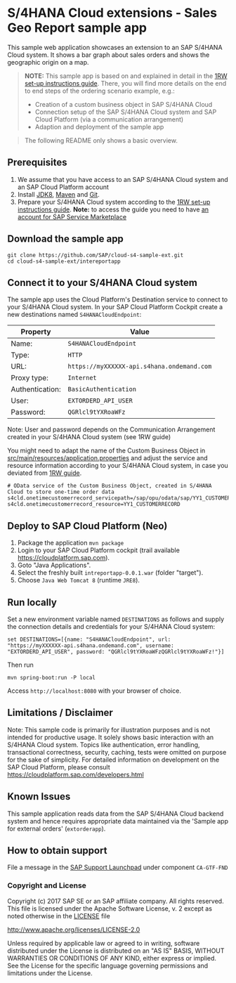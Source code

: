 # S/4HANA Cloud extensions - Sales Geo Report sample app
This sample web application showcases an extension to an SAP S/4HANA Cloud system. It shows a bar graph about sales orders and shows the geographic origin on a map.

> **NOTE:** This sample app is based on and explained in detail in the [1RW set-up instructions guide](https://rapid.sap.com/bp/#/browse/scopeitems/1RW). There, you will find more details on the end to end steps of the ordering scenario example, e.g.:
> * Creation of a custom business object in SAP S/4HANA Cloud
> * Connection setup of the SAP S/4HANA Cloud system and SAP Cloud Platform (via a communication arrangement)
> * Adaption and deployment of the sample app

> The following README only shows a basic overview.


Prerequisites
-------------
1. We assume that you have access to an SAP S/4HANA Cloud system and an SAP Cloud Platform account
2. Install [JDK8](http://www.oracle.com/technetwork/java/javase/downloads/index.html), [Maven](http://maven.apache.org/download.cgi) and [Git](https://git-scm.com/downloads).
3. Prepare your S/4HANA Cloud system according to the [1RW set-up instructions guide](https://rapid.sap.com/bp/#/browse/scopeitems/1RW).
**Note:** to access the guide you need to have [an account for SAP Service Marketplace](https://websmp103.sap-ag.de/~sapidp/012002523100007691892016E/)


Download the sample app
------------------

```
git clone https://github.com/SAP/cloud-s4-sample-ext.git
cd cloud-s4-sample-ext/intereportapp
```


Connect it to your S/4HANA Cloud system
---------------------------------------

The sample app uses the Cloud Platform's Destination service to connect to your S/4HANA Cloud system. In your SAP Cloud Platform Cockpit create a  new destinations named `S4HANACloudEndpoint`:

Property		 | Value
-----------------|----------------------------------------------
Name:			 | `S4HANACloudEndpoint`
Type:			 | `HTTP`
URL:			 | `https://myXXXXXX-api.s4hana.ondemand.com`
Proxy type:		 | `Internet`
Authentication:	 | `BasicAuthentication`
User:			 | `EXTORDERD_API_USER`
Password:		 | `QGRlcl9tYXRoaWFz`

Note: User and password depends on the Communication Arrangement created in your S/4HANA Cloud system (see 1RW guide)

You might need to adapt the name of the Custom Business Object in [src/main/resources/application.properties](src/main/resources/application.properties) and adjust the service and resource information according to your S/4HANA Cloud system, in case you deviated from [1RW guide](https://rapid.sap.com/bp/#/browse/scopeitems/1RW).

```
# OData service of the Custom Business Object, created in S/4HANA Cloud to store one-time order data
s4cld.onetimecustomerrecord_servicepath=/sap/opu/odata/sap/YY1_CUSTOMERRECORD_CDS
s4cld.onetimecustomerrecord_resource=YY1_CUSTOMERRECORD
```


Deploy to SAP Cloud Platform (Neo)
----------------------------------
1. Package the application
   `mvn package`
2. Login to your SAP Cloud Platform cockpit (trail available https://cloudplatform.sap.com).
3. Goto "Java Applications".
4. Select the freshly built `intreportapp-0.0.1.war` (folder "target").
5. Choose `Java Web Tomcat 8` (runtime `JRE8`).


Run locally
--------
Set a new environment variable named `DESTINATIONS` as follows and supply the connection details and credentials for your S/4HANA Cloud system:
```
set DESTINATIONS=[{name: "S4HANACloudEndpoint", url: "https://myXXXXXX-api.s4hana.ondemand.com", username: "EXTORDERD_API_USER", password: "QGRlcl9tYXRoaWFzQGRlcl9tYXRoaWFz!"}]
```

Then run
```
mvn spring-boot:run -P local
```
Access `http://localhost:8080` with your browser of choice.


Limitations / Disclaimer
------------------------
Note: This sample code is primarily for illustration purposes and is not intended for productive usage. It solely shows basic interaction with an S/4HANA Cloud system. Topics like authentication, error handling, transactional correctness, security, caching, tests were omitted on purpose for the sake of simplicity. For detailed information on development on the SAP Cloud Platform, please consult https://cloudplatform.sap.com/developers.html


Known Issues
------------
This sample application reads data from the SAP S/4HANA Cloud backend system and hence requires appropriate data maintained via the 'Sample app for external orders' (`extorderapp`).


How to obtain support
---------------------
File a message in the [SAP Support Launchpad](https://launchpad.support.sap.com/#/incident/create) under component `CA-GTF-FND`


### Copyright and License

Copyright (c) 2017 SAP SE or an SAP affiliate company. All rights reserved.
This file is licensed under the Apache Software License, v. 2 except as noted otherwise in the [LICENSE](LICENSE) file

http://www.apache.org/licenses/LICENSE-2.0

Unless required by applicable law or agreed to in writing, software distributed under the License is distributed on an "AS IS" BASIS, WITHOUT WARRANTIES OR CONDITIONS OF ANY KIND, either express or implied. See the License for the specific language governing permissions and limitations under the License.